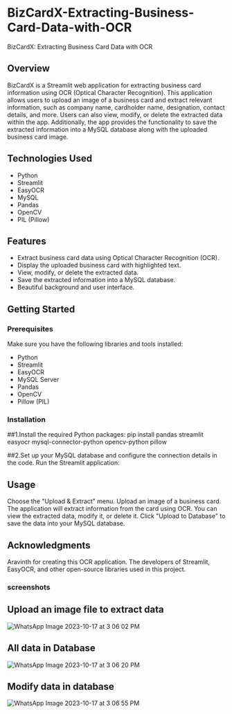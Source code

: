 # BizCardX-Extracting-Business-Card-Data-with-OCR
BizCardX: Extracting Business Card Data with OCR

## Overview

BizCardX is a Streamlit web application for extracting business card information using OCR (Optical Character Recognition). This application allows users to upload an image of a business card and extract relevant information, such as company name, cardholder name, designation, contact details, and more. Users can also view, modify, or delete the extracted data within the app. Additionally, the app provides the functionality to save the extracted information into a MySQL database along with the uploaded business card image.

## Technologies Used

- Python
- Streamlit
- EasyOCR
- MySQL
- Pandas
- OpenCV
- PIL (Pillow)

## Features

- Extract business card data using Optical Character Recognition (OCR).
- Display the uploaded business card with highlighted text.
- View, modify, or delete the extracted data.
- Save the extracted information into a MySQL database.
- Beautiful background and user interface.

## Getting Started

### Prerequisites

Make sure you have the following libraries and tools installed:

- Python
- Streamlit
- EasyOCR
- MySQL Server
- Pandas
- OpenCV
- Pillow (PIL)

### Installation

##1.Install the required Python packages:
pip install pandas streamlit easyocr mysql-connector-python opencv-python pillow

##2.Set up your MySQL database and configure the connection details in the code.
Run the Streamlit application:

## Usage
Choose the "Upload & Extract" menu.
Upload an image of a business card.
The application will extract information from the card using OCR.
You can view the extracted data, modify it, or delete it.
Click "Upload to Database" to save the data into your MySQL database.

## Acknowledgments
Aravinth for creating this OCR application.
The developers of Streamlit, EasyOCR, and other open-source libraries used in this project.

### screenshots

## Upload an image file to extract data
![WhatsApp Image 2023-10-17 at 3 06 02 PM](https://github.com/aravinthbalaiyan/BizCardX-Extracting-Business-Card-Data-with-OCR/assets/144364538/85d5a507-6203-4707-b35c-0b657a75f8ca)

## All data in Database
![WhatsApp Image 2023-10-17 at 3 06 20 PM](https://github.com/aravinthbalaiyan/BizCardX-Extracting-Business-Card-Data-with-OCR/assets/144364538/e28ece48-beb6-4bf9-8f0a-3a4f0035d1ea)

## Modify data in database
![WhatsApp Image 2023-10-17 at 3 06 55 PM](https://github.com/aravinthbalaiyan/BizCardX-Extracting-Business-Card-Data-with-OCR/assets/144364538/f99a9479-58e7-4d2a-8b74-01e048a9cf5a)
